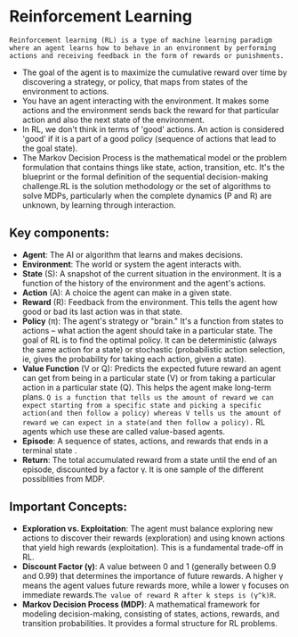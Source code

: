 # Reinforcement Learning 
`Reinforcement learning (RL) is a type of machine learning paradigm where an agent learns how to behave in an environment by performing actions and receiving feedback in the form of rewards or punishments.` 
- The goal of the agent is to maximize the cumulative reward over time by discovering a strategy, or policy, that maps from states of the environment to actions.
- You have an agent interacting with the environment. It makes some actions and the environment sends back the reward for that particular action and also the next state of the environment.
- In RL, we don't think in terms of 'good' actions. An action is considered 'good' if it is a part of a good policy (sequence of actions that lead to the goal state).
- The Markov Decision Process is the mathematical model or the problem formulation that contains things like state, action, transition, etc. It's the blueprint or the formal definition of the sequential decision-making challenge.RL is the solution methodology or the set of algorithms to solve MDPs, particularly when the complete dynamics (P and R) are unknown, by learning through interaction.

## Key components:
- **Agent**: The AI or algorithm that learns and makes decisions.
- **Environment**: The world or system the agent interacts with.
- **State** (S): A snapshot of the current situation in the environment. It is a function of the history of the environment and the agent's actions. 
- **Action** (A): A choice the agent can make in a given state.
- **Reward** (R): Feedback from the environment. This tells the agent how good or bad its last action was in that state.
- **Policy** (π): The agent's strategy or "brain." It's a function from states to actions – what action the agent should take in a particular state. The goal of RL is to find the optimal policy. It can be deterministic (always the same action for a state) or stochastic (probabilistic action selection, ie, gives the probability for taking each action, given a state).
- **Value Function** (V or Q): Predicts the expected future reward an agent can get from being in a particular state (V) or from taking a particular action in a particular state (Q). This helps the agent make long-term plans. `Q is a function that tells us the amount of reward we can expect starting from a specific state and picking a specific action(and then follow a policy) whereas V tells us the amount of reward we can expect in a state(and then follow a policy).` RL agents which use these are called value-based agents.
- **Episode**: A sequence of states, actions, and rewards that ends in a terminal state .
- **Return**: The total accumulated reward from a state until the end of an episode, discounted by a factor γ. It is one sample of the different possiblities from MDP.

## Important Concepts:
- **Exploration vs. Exploitation**: The agent must balance exploring new actions to discover their rewards (exploration) and using known actions that yield high rewards (exploitation). This is a fundamental trade-off in RL.
- **Discount Factor (γ)**: A value between 0 and 1 (generally between 0.9 and 0.99) that determines the importance of future rewards. A higher γ means the agent values future rewards more, while a lower γ focuses on immediate rewards.`The value of reward R after k steps is (γ^k)R`.
- **Markov Decision Process (MDP)**: A mathematical framework for modeling decision-making, consisting of states, actions, rewards, and transition probabilities. It provides a formal structure for RL problems.

